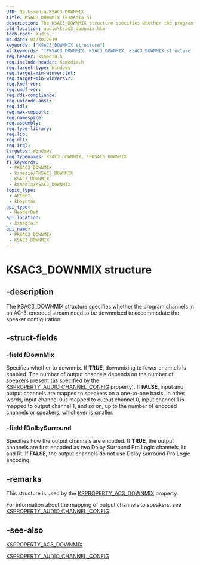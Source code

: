 ```yaml
---
UID: NS:ksmedia.KSAC3_DOWNMIX
title: KSAC3_DOWNMIX (ksmedia.h)
description: The KSAC3_DOWNMIX structure specifies whether the program channels in an AC-3-encoded stream need to be downmixed to accommodate the speaker configuration.
old-location: audio\ksac3_downmix.htm
tech.root: audio
ms.date: 04/30/2019
keywords: ["KSAC3_DOWNMIX structure"]
ms.keywords: "*PKSAC3_DOWNMIX, KSAC3_DOWNMIX, KSAC3_DOWNMIX structure [Audio Devices], PKSAC3_DOWNMIX, PKSAC3_DOWNMIX structure pointer [Audio Devices], aud-prop_24e957af-1fba-467d-93f6-3b7ca211238e.xml, audio.ksac3_downmix, ksmedia/KSAC3_DOWNMIX, ksmedia/PKSAC3_DOWNMIX"
req.header: ksmedia.h
req.include-header: Ksmedia.h
req.target-type: Windows
req.target-min-winverclnt: 
req.target-min-winversvr: 
req.kmdf-ver: 
req.umdf-ver: 
req.ddi-compliance: 
req.unicode-ansi: 
req.idl: 
req.max-support: 
req.namespace: 
req.assembly: 
req.type-library: 
req.lib: 
req.dll: 
req.irql: 
targetos: Windows
req.typenames: KSAC3_DOWNMIX, *PKSAC3_DOWNMIX
f1_keywords:
 - PKSAC3_DOWNMIX
 - ksmedia/PKSAC3_DOWNMIX
 - KSAC3_DOWNMIX
 - ksmedia/KSAC3_DOWNMIX
topic_type:
 - APIRef
 - kbSyntax
api_type:
 - HeaderDef
api_location:
 - ksmedia.h
api_name:
 - PKSAC3_DOWNMIX
 - KSAC3_DOWNMIX
---
```


# KSAC3_DOWNMIX structure


## -description

The KSAC3_DOWNMIX structure specifies whether the program channels in an AC-3-encoded stream need to be downmixed to accommodate the speaker configuration.

## -struct-fields

### -field fDownMix

Specifies whether to downmix. If <b>TRUE</b>, downmixing to fewer channels is enabled. The number of output channels depends on the number of speakers present (as specified by the <a href="/windows-hardware/drivers/audio/ksproperty-audio-channel-config">KSPROPERTY_AUDIO_CHANNEL_CONFIG</a> property). If <b>FALSE</b>, input and output channels are mapped to speakers on a one-to-one basis. In other words, input channel 0 is mapped to output channel 0, input channel 1 is mapped to output channel 1, and so on, up to the number of encoded channels or speakers, whichever is smaller.

### -field fDolbySurround

Specifies how the output channels are encoded. If <b>TRUE</b>, the output channels are first encoded as two Dolby Surround Pro Logic channels, Lt and Rt. If <b>FALSE</b>, the output channels do not use Dolby Surround Pro Logic encoding.

## -remarks

This structure is used by the <a href="/windows-hardware/drivers/audio/ksproperty-ac3-downmix">KSPROPERTY_AC3_DOWNMIX</a> property.

For information about the mapping of output channels to speakers, see <a href="/windows-hardware/drivers/audio/ksproperty-audio-channel-config">KSPROPERTY_AUDIO_CHANNEL_CONFIG</a>.

## -see-also

<a href="/windows-hardware/drivers/audio/ksproperty-ac3-downmix">KSPROPERTY_AC3_DOWNMIX</a>



<a href="/windows-hardware/drivers/audio/ksproperty-audio-channel-config">KSPROPERTY_AUDIO_CHANNEL_CONFIG</a>

